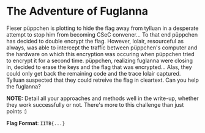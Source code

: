 # The Adventure of Fuglanna

Fieser püppchen is plotting to hide the flag away from tylluan in a desperate attempt to stop him from becoming CSeC convener... To that end püppchen has decided to double encrypt the flag. However, Iolair, resourceful as always, was able to intercept the traffic between püppchen's computer and the hardware on which this encryption was occuring when püppchen tried to encrypt it for a second time. püppchen, realizing fuglanna were closing in, decided to erase the keys and the flag that was encrypted... Alas, they could only get back the remaining code and the trace Iolair captured. Tylluan suspected that they could retreive the flag in cleartext. Can you help the fuglanna?

**NOTE:** Detail all your approaches and methods well in the write-up, whether they work successfully or not. There's more to this challenge than just points :)

**Flag Format**: `IITB{...}`
